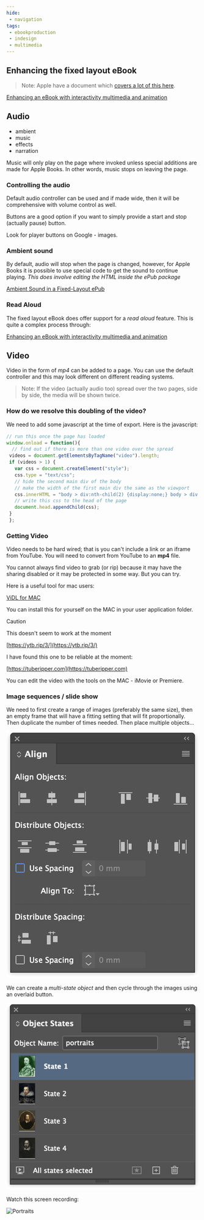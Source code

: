 ```yaml
---
hide:
 - navigation
tags:
 - ebookproduction
 - indesign
 - multimedia
---
```


## Enhancing the fixed layout eBook
>Note: Apple have a document which [covers a lot of this here](https://help.apple.com/itc/booksassetguide).

[Enhancing an eBook with interactivity multimedia and animation](../../eBookProduction/Enhancing%20an%20eBook%20with%20interactivity%20multimedia%20and%20animation.md)

## Audio
- ambient
- music
- effects
- narration

Music will only play on the page where invoked unless special additions are made for Apple Books. In other words, music stops on leaving the page.

### Controlling the audio
Default audio controller can be used and if made wide, then it will be comprehensive with volume control as well.

Buttons are a good option if you want to simply provide a start and stop (actually pause) button.

Look for player buttons on Google - images.

### Ambient sound
By default, audio will stop when the page is changed, however, for Apple Books it is possible to use special code to get the sound to continue playing. _This does involve editing the HTML inside the ePub package_

[Ambient Sound in a Fixed-Layout ePub](../../eBookProduction/Ambient%20Sound%20in%20a%20Fixed-Layout%20ePub.md)


### Read Aloud
The fixed layout eBook does offer support for a _read aloud_ feature. This is quite a complex process through:

[Enhancing an eBook with interactivity multimedia and animation](../../eBookProduction/Enhancing%20an%20eBook%20with%20interactivity%20multimedia%20and%20animation.md-#readaloud)

## Video
Video in the form of _mp4_ can be added to a page. You can use the default controller and this may look different on different reading systems.

>Note: If the video (actually audio too) spread over the two pages, side by side, the media will be shown twice.

### How do we resolve this doubling of the video?
We need to add some javascript at the time of export. Here is the javascript:

```javascript
// run this once the page has loaded
window.onload = function(){
  // find out if there is more than one video over the spread
 videos = document.getElementsByTagName("video").length;
 if (videos > 1) {
   var css = document.createElement("style");
   css.type = "text/css";
   // hide the second main div of the body
   // make the width of the first main div the same as the viewport
   css.innerHTML = "body > div:nth-child(2) {display:none;} body > div:nth-child(1) {width:732px !important;}"
   // write this css to the head of the page
   document.head.appendChild(css);
 }
 };
```


### Getting Video

Video needs to be hard wired; that is you can't include a link or an iframe from YouTube. You will need to convert from YouTube to an __mp4__ file. 

You cannot always find video to grab (or rip) because it may have the sharing disabled or it may be protected in some way. But you can try.

Here is a useful tool for mac users:

[ViDL for MAC](https://omz-software.com/vidl/)

You can install this for yourself on the MAC in your user application folder.

> [!caution] 
> This doesn't seem to work at the moment 

[https://ytb.rip/3/](https://ytb.rip/3/)

I have found this one to be reliable at the moment:

[https://tuberipper.com](https://tuberipper.com)

You can edit the video with the tools on the MAC - iMovie or Premiere.

### Image sequences / slide show
We need to first create a range of images (preferably the same size), then an empty frame that will have a fitting setting that will fit proportionally. Then  duplicate the number of times needed. Then place multiple objects...

![Sequence](../../../media/Screenshot_2022-03-29_at_19.19.41.png)

We can create a _multi-state object_ and then cycle through the images using an overlaid button.

![Multi-State](../../../media/Screenshot_2022-03-29_at_19.41.30.png)

Watch this screen recording:

![Portraits](../../media/portraits.gif)